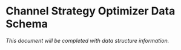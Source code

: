# Channel Strategy Optimizer Data Schema

*This document will be completed with data structure information.*